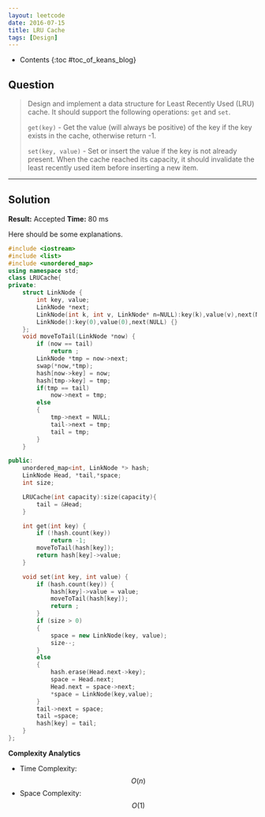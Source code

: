 ```yaml
---
layout: leetcode
date: 2016-07-15
title: LRU Cache
tags: [Design]
---
```


* Contents
{:toc #toc_of_keans_blog}

## Question

> Design and implement a data structure for Least Recently Used (LRU) cache. It should support the following operations: `get` and `set`.
>
>`get(key)` - Get the value (will always be positive) of the key if the key exists in the cache, otherwise return -1.
>
>`set(key, value)` - Set or insert the value if the key is not already present. When the cache reached its capacity, it should invalidate the least recently used item before inserting a new item.
>
>     

***

## Solution

**Result:** Accepted **Time:** 80 ms

Here should be some explanations.

```cpp
#include <iostream>
#include <list>
#include <unordered_map>
using namespace std;
class LRUCache{
private:
    struct LinkNode {
        int key, value;
        LinkNode *next;
        LinkNode(int k, int v, LinkNode* n=NULL):key(k),value(v),next(NULL) {}
        LinkNode():key(0),value(0),next(NULL) {}
    };
    void moveToTail(LinkNode *now) {
        if (now == tail)
            return ;
        LinkNode *tmp = now->next;
        swap(*now,*tmp);
        hash[now->key] = now;
        hash[tmp->key] = tmp;
        if(tmp == tail)
            now->next = tmp;
        else
        {
            tmp->next = NULL;
            tail->next = tmp;
            tail = tmp;
        }
    }

public:
    unordered_map<int, LinkNode *> hash;
    LinkNode Head, *tail,*space;
    int size;

    LRUCache(int capacity):size(capacity){
        tail = &Head;
    }

    int get(int key) {
        if (!hash.count(key))
            return -1;
        moveToTail(hash[key]);
        return hash[key]->value;
    }

    void set(int key, int value) {
        if (hash.count(key)) {
            hash[key]->value = value;
            moveToTail(hash[key]);
            return ;
        }
        if (size > 0)
        {
            space = new LinkNode(key, value);
            size--;
        }
        else
        {
            hash.erase(Head.next->key);
            space = Head.next;
            Head.next = space->next;
            *space = LinkNode(key,value);
        }
        tail->next = space;
        tail =space;
        hash[key] = tail;
    }
};
```

**Complexity Analytics**

- Time Complexity: $$O(n)$$
- Space Complexity: $$O(1)$$
